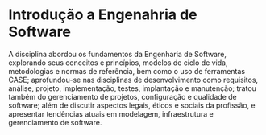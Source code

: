 # Introdução a Engenahria de Software

A disciplina abordou os fundamentos da Engenharia de Software, explorando seus conceitos e princípios, modelos de ciclo de vida, metodologias e normas de referência, bem como o uso de ferramentas CASE; aprofundou-se nas disciplinas de desenvolvimento como requisitos, análise, projeto, implementação, testes, implantação e manutenção; tratou também do gerenciamento de projetos, configuração e qualidade de software; além de discutir aspectos legais, éticos e sociais da profissão, e apresentar tendências atuais em modelagem, infraestrutura e gerenciamento de software.
